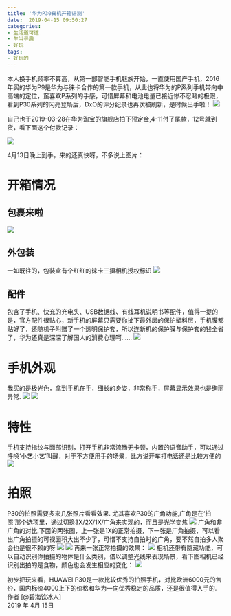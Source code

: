 ```yaml
---
title: '华为P30真机开箱评测'
date:  2019-04-15 09:50:27
categories:
- 生活道可道
- 生当寻趣
- 好玩
tags:
- 好玩的
---
```



本人换手机频率不算高，从第一部智能手机魅族开始，一直使用国产手机，2016年买的华为P9是华为与徕卡合作的第一款手机，从此也将华为的P系列手机带向中高端的定位，蛮喜欢P系列的手感，可惜屏幕和电池电量已接近惨不忍睹的极限，看到P30系列的闪亮登场后，DxO的评分纪录也再次被刷新，是时候出手啦！
![](https://raw.githubusercontent.com/liruixue/muqiaosite/master/images/life-mobile-p30/home-p30.jpg)
<!-- more -->
自己也于2019-03-28在华为淘宝的旗舰店拍下预定金,4-11付了尾款，12号就到货，看下面这个付款记录：

![](https://raw.githubusercontent.com/liruixue/muqiaosite/master/images/life-mobile-p30/taobao-dingjin.jpg)

4月13日晚上到手，来的还真快呀，不多说上图片：

#  开箱情况
##  包裹来啦
![](https://raw.githubusercontent.com/liruixue/muqiaosite/master/images/life-mobile-p30/p30-order.jpg)
##  外包装
一如既往的，包装盒有个红红的徕卡三摄相机授权标识
![](https://raw.githubusercontent.com/liruixue/muqiaosite/master/images/life-mobile-p30/home-p30.jpg)
##  配件
包含了手机、快充的充电头、USB数据线、有线耳机说明书等配件，值得一提的是，官方配件很贴心，新手机的屏幕只需要你扯下最外层的保护塑料层，手机膜都贴好了，还随机子附赠了一个透明保护套，所以连新机的保护膜与保护套的钱全省了，华为还真是深深了解国人的消费心理呵......
![](https://raw.githubusercontent.com/liruixue/muqiaosite/master/images/life-mobile-p30/p30-box.jpg)
#  手机外观
我买的是极光色，拿到手机在手，细长的身姿，非常称手，屏幕显示效果也是绚丽异常.
![](https://raw.githubusercontent.com/liruixue/muqiaosite/master/images/life-mobile-p30/p30-outline-front.jpg)
![](https://raw.githubusercontent.com/liruixue/muqiaosite/master/images/life-mobile-p30/p30-outline-back.jpg)
#  特性
手机支持指纹与面部识别，打开手机非常流畅无卡顿，内置的语音助手，可以通过呼唤‘小艺小艺’叫醒，对于不方便用手的场景，比方说开车打电话还是比较方便的
![](https://raw.githubusercontent.com/liruixue/muqiaosite/master/images/life-mobile-p30/p30-ai-tools.jpg)
#  拍照
P30的拍照需要多来几张照片看看效果.
尤其喜欢P30的广角功能,广角是在‘拍照’那个选项里，通过切换3X/2X/1X/广角来实现的，而且是光学变焦
![](https://raw.githubusercontent.com/liruixue/muqiaosite/master/images/life-mobile-p30/p30-focus-adjustment.jpg)
广角和非广角的对比,下面的两张图，上一张是1X的正常拍摄，下一张是广角拍摄，可以看出广角拍摄的可视面积大出不少了，可惜不支持自拍时的广角，要不然自拍多人聚会也是很不赖的呀
![](https://raw.githubusercontent.com/liruixue/muqiaosite/master/images/life-mobile-p30/p30-camera-normal.jpg)
![](https://raw.githubusercontent.com/liruixue/muqiaosite/master/images/life-mobile-p30/p30-camera-width.jpg)
再来一张正常拍摄的效果：
![](https://raw.githubusercontent.com/liruixue/muqiaosite/master/images/life-mobile-p30/p30-color.jpg)
相机还带有隐藏功能，可以自动识别你拍摄的物体是什么类别，借以调整光线来表现场景，看下图相机已经识别出拍的是食物，颜色也会发生相应的变化：
![](https://raw.githubusercontent.com/liruixue/muqiaosite/master/images/life-mobile-p30/p30-ai-food.jpg)

初步把玩来看，HUAWEI P30是一款比较优秀的拍照手机，对比欧洲6000元的售价，国内标价4000上下的价格和华为一向优秀稳定的品质，还是很值得入手的.
</br>
作者 [@碧海饮冰人]    
2019 年 4月 15日    



